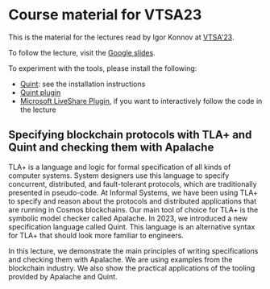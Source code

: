 # Course material for VTSA23

This is the material for the lectures read by Igor Konnov at
[VTSA'23][].

To follow the lecture, visit the [Google slides][].

To experiment with the tools, please install the following:

 - [Quint][]: see the installation instructions
 - [Quint plugin][]
 - [Microsoft LiveShare Plugin][], if you want to interactively follow the code in the lecture

## Specifying blockchain protocols with TLA+ and Quint and checking them with Apalache

TLA+ is a language and logic for formal specification of all kinds of computer
systems. System designers use this language to specify concurrent, distributed,
and fault-tolerant protocols, which are traditionally presented in pseudo-code.
At Informal Systems, we have been using TLA+ to specify and reason about the
protocols and distributed applications that are running in Cosmos blockchains.
Our main tool of choice for TLA+ is the symbolic model checker called Apalache.
In 2023, we introduced a new specification language called Quint. This language
is an alternative syntax for TLA+ that should look more familiar to engineers.

In this lecture, we demonstrate the main principles of writing specifications
and checking them with Apalache. We are using examples from the blockchain
industry. We also show the practical applications of the tooling provided by
Apalache and Quint.

[VTSA'23]: https://resources.mpi-inf.mpg.de/departments/rg1/conferences/vtsa23/
[Google slides]: https://docs.google.com/presentation/d/1sEM4YM3bKmVaG-yJVqZV8z0VyhE7s7dxQe_jKDruYC0/edit?usp=sharing
[Quint]: https://github.com/informalsystems/quint/
[Quint plugin]: https://marketplace.visualstudio.com/items?itemName=informal.quint-vscode
[Microsoft LiveShare Plugin]: https://marketplace.visualstudio.com/items?itemName=MS-vsliveshare.vsliveshare
